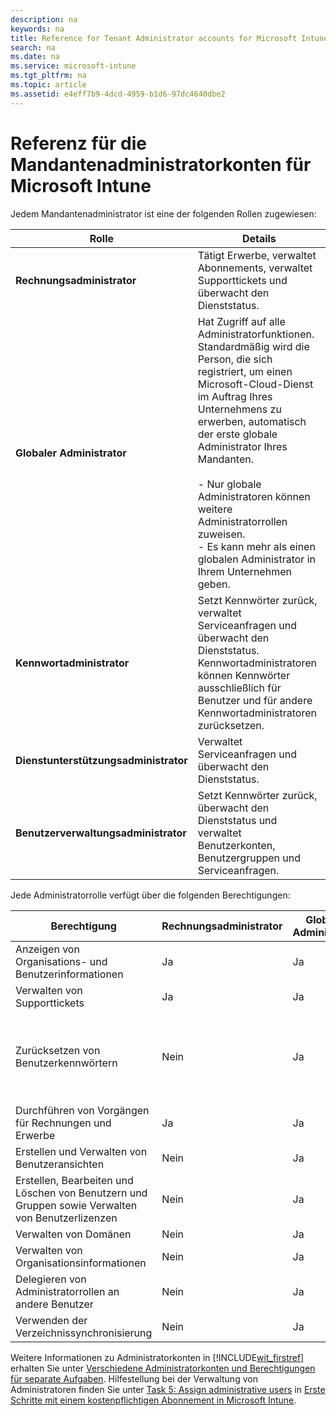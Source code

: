```yaml
---
description: na
keywords: na
title: Reference for Tenant Administrator accounts for Microsoft Intune
search: na
ms.date: na
ms.service: microsoft-intune
ms.tgt_pltfrm: na
ms.topic: article
ms.assetid: e4eff7b9-4dcd-4959-b1d6-97dc4640dbe2
---
```

# Referenz f&#252;r die Mandantenadministratorkonten f&#252;r Microsoft Intune
Jedem Mandantenadministrator ist eine der folgenden Rollen zugewiesen:

|Rolle|Details|
|---------|-----------|
|**Rechnungsadministrator**|Tätigt Erwerbe, verwaltet Abonnements, verwaltet Supporttickets und überwacht den Dienststatus.|
|**Globaler Administrator**|Hat Zugriff auf alle Administratorfunktionen. Standardmäßig wird die Person, die sich registriert, um einen Microsoft-Cloud-Dienst im Auftrag Ihres Unternehmens zu erwerben, automatisch der erste globale Administrator Ihres Mandanten.<br /><br />-   Nur globale Administratoren können weitere Administratorrollen zuweisen.<br />-   Es kann mehr als einen globalen Administrator in Ihrem Unternehmen geben.|
|**Kennwortadministrator**|Setzt Kennwörter zurück, verwaltet Serviceanfragen und überwacht den Dienststatus. Kennwortadministratoren können Kennwörter ausschließlich für Benutzer und für andere Kennwortadministratoren zurücksetzen.|
|**Dienstunterstützungsadministrator**|Verwaltet Serviceanfragen und überwacht den Dienststatus.|
|**Benutzerverwaltungsadministrator**|Setzt Kennwörter zurück, überwacht den Dienststatus und verwaltet Benutzerkonten, Benutzergruppen und Serviceanfragen.|
Jede Administratorrolle verfügt über die folgenden Berechtigungen:

|Berechtigung|Rechnungsadministrator|Globaler Administrator|Kennwortadministrator|Dienstunterstützungsadministrator|Benutzerverwaltungsadministrator|
|----------------|--------------------------|--------------------------|-------------------------|-------------------------------------|------------------------------------|
|Anzeigen von Organisations- und Benutzerinformationen|Ja|Ja|Ja|Ja|Ja|
|Verwalten von Supporttickets|Ja|Ja|Ja|Ja|Ja|
|Zurücksetzen von Benutzerkennwörtern|Nein|Ja|Ja|Nein|Ja, mit Beschränkungen. Dieser Administrator kann keine Kennwörter für Rechnungsadministratoren, globale Administratoren und Dienstadministratoren zurücksetzen.|
|Durchführen von Vorgängen für Rechnungen und Erwerbe|Ja|Ja|Nein|Nein|Nein|
|Erstellen und Verwalten von Benutzeransichten|Nein|Ja|Nein|Nein|Ja|
|Erstellen, Bearbeiten und Löschen von Benutzern und Gruppen sowie Verwalten von Benutzerlizenzen|Nein|Ja|Nein|Nein|Ja, mit Beschränkungen. Dieser Administrator kann keinen globalen Administrator löschen und keine anderen Administratoren erstellen.|
|Verwalten von Domänen|Nein|Ja|Nein|Nein|Nein|
|Verwalten von Organisationsinformationen|Nein|Ja|Nein|Nein|Nein|
|Delegieren von Administratorrollen an andere Benutzer|Nein|Ja|Nein|Nein|Nein|
|Verwenden der Verzeichnissynchronisierung|Nein|Ja|Nein|Nein|Nein|
Weitere Informationen zu Administratorkonten in [!INCLUDE[wit_firstref](../Token/wit_firstref_md.md)] erhalten Sie unter [Verschiedene Administratorkonten und Berechtigungen für separate Aufgaben](http://technet.microsoft.com/library/dn646966.aspx). Hilfestellung bei der Verwaltung von Administratoren finden Sie unter [Task 5: Assign administrative users](../Topic/Get_started_with_a_paid_subscription_to_Microsoft_Intune.md#BKMK_AssignAdmins) in [Erste Schritte mit einem kostenpflichtigen Abonnement in Microsoft Intune](../Topic/Get_started_with_a_paid_subscription_to_Microsoft_Intune.md).

